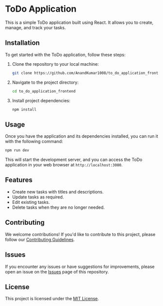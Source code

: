 
# ToDo Application

This is a simple ToDo application built using React. It allows you to create, manage, and track your tasks.

## Installation

To get started with the ToDo application, follow these steps:

1. Clone the repository to your local machine:

   ```bash
   git clone https://github.com/AnandKumar1008/to_do_application_frontend.git
   ```


2. Navigate to the project directory:

   ```bash
   cd to_do_application_frontend
   ```

3. Install project dependencies:

   ```bash
   npm install
   ```

## Usage

Once you have the application and its dependencies installed, you can run it with the following command:

```bash
npm run dev
```

This will start the development server, and you can access the ToDo application in your web browser at `http://localhost:3000`.

## Features

- Create new tasks with titles and descriptions.
- Update tasks as required.
- Edit existing tasks.
- Delete tasks when they are no longer needed.

## Contributing

We welcome contributions! If you'd like to contribute to this project, please follow our [Contributing Guidelines](CONTRIBUTING.md).

## Issues

If you encounter any issues or have suggestions for improvements, please open an issue on the [Issues](https://github.com/AnandKumar1008/to_do_application_frontend.git/issues) page of this repository.

## License

This project is licensed under the [MIT License](LICENSE).
